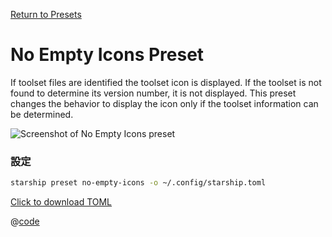 [Return to Presets](./README.md#no-empty-icons)

# No Empty Icons Preset

If toolset files are identified the toolset icon is displayed. If the toolset is not found to determine its version number, it is not displayed. This preset changes the behavior to display the icon only if the toolset information can be determined.

![Screenshot of No Empty Icons preset](/presets/img/no-empty-icons.png)

### 設定

```sh
starship preset no-empty-icons -o ~/.config/starship.toml
```

[Click to download TOML](/presets/toml/no-empty-icons.toml)

@[code](../../.vuepress/public/presets/toml/no-empty-icons.toml)
